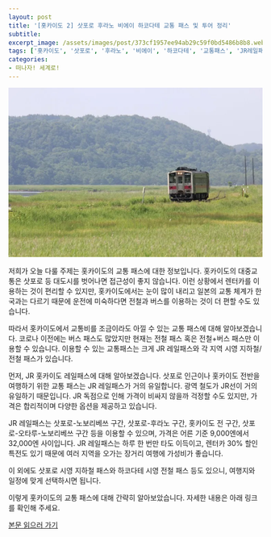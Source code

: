 ```yaml
---
layout: post
title: '[홋카이도 2] 삿포로 후라노 비에이 하코다테 교통 패스 및 투어 정리'
subtitle: 
excerpt_image: /assets/images/post/373cf1957ee94ab29c59f0bd5486b8b8.webp
tags: ['홋카이도', '삿포로', '후라노', '비에이', '하코다테', '교통패스', 'JR레일패스', '투어', '패키지', '여행']
categories: 
- 떠나자! 세계로!
---
```


![메인 이미지](/assets/images/post/373cf1957ee94ab29c59f0bd5486b8b8.webp)

저희가 오늘 다룰 주제는 홋카이도의 교통 패스에 대한 정보입니다. 홋카이도의 대중교통은 삿포로 등 대도시를 벗어나면 접근성이 좋지 않습니다. 이런 상황에서 렌터카를 이용하는 것이 편리할 수 있지만, 홋카이도에서는 눈이 많이 내리고 일본의 교통 체계가 한국과는 다르기 때문에 운전에 미숙하다면 전철과 버스를 이용하는 것이 더 편할 수도 있습니다. 

따라서 홋카이도에서 교통비를 조금이라도 아낄 수 있는 교통 패스에 대해 알아보겠습니다. 코로나 이전에는 버스 패스도 많았지만 현재는 전철 패스 혹은 전철+버스 패스만 이용할 수 있습니다. 이용할 수 있는 교통패스는 크게 JR 레일패스와 각 지역 시영 지하철/전철 패스가 있습니다. 

먼저, JR 홋카이도 레일패스에 대해 알아보겠습니다. 삿포로 인근이나 홋카이도 전반을 여행하기 위한 교통 패스는 JR 레일패스가 거의 유일합니다. 광역 철도가 JR선이 거의 유일하기 때문입니다. JR 독점으로 인해 가격이 비싸지 않을까 걱정할 수도 있지만, 가격은 합리적이며 다양한 옵션을 제공하고 있습니다. 

JR 레일패스는 삿포로-노보리베쓰 구간, 삿포로-후라노 구간, 홋카이도 전 구간, 삿포로-오타루-노보리베쓰 구간 등을 이용할 수 있으며, 가격은 어른 기준 9,000엔에서 32,000엔 사이입니다. JR 레일패스는 하루 한 번만 타도 이득이고, 렌터카 30% 할인 특전도 있기 때문에 여러 지역을 오가는 장거리 여행에 가성비가 좋습니다.

이 외에도 삿포로 시영 지하철 패스와 하코다테 시영 전철 패스 등도 있으니, 여행지와 일정에 맞게 선택하시면 됩니다. 

이렇게 홋카이도의 교통 패스에 대해 간략히 알아보았습니다. 자세한 내용은 아래 링크를 확인해 주세요.

[본문 읽으러 가기](https://m.blog.naver.com/ham_eaten_jellybear/223296312291)
